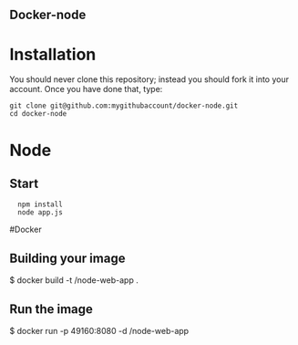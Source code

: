 ## Docker-node
# Installation

You should never clone this repository; instead you should fork it into your account. Once you have done that, type:

    git clone git@github.com:mygithubaccount/docker-node.git
    cd docker-node


# Node
## Start
      npm install 
      node app.js


#Docker
## Building your image
   
   $ docker build -t <your username>/node-web-app .

## Run the image
   
   $ docker run -p 49160:8080 -d <your username>/node-web-app



